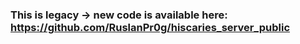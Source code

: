 ### This is legacy -> new code is available here: https://github.com/RuslanPr0g/hiscaries_server_public
